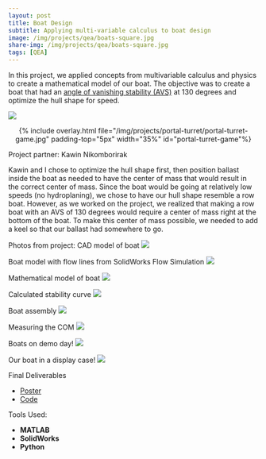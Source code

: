 ```yaml
---
layout: post
title: Boat Design
subtitle: Applying multi-variable calculus to boat design
image: /img/projects/qea/boats-square.jpg
share-img: /img/projects/qea/boats-square.jpg
tags: [QEA]
---
```


In this project, we applied concepts from multivariable calculus and physics to create a mathematical model of our boat. The objective was to create a boat that had an [angle of vanishing stability (AVS)](http://sailskills.co.uk/Stability/sailskills_stability_stability_explained_AVS.html) at 130 degrees and optimize the hull shape for speed.

![](../../img/FinishedBoat.jpg)
<center>
  {% include overlay.html
    file="/img/projects/portal-turret/portal-turret-game.jpg"
    padding-top="5px"
    width="35%"
    id="portal-turret-game"%}
</center>

Project partner: Kawin Nikomborirak

Kawin and I chose to optimize the hull shape first, then position ballast inside the boat as needed to have the center of mass that would result in the correct center of mass. Since the boat would be going at relatively low speeds (no hydroplaning), we chose to have our hull shape resemble a row boat. However, as we worked on the project, we realized that making a row boat with an AVS of 130 degrees would require a center of mass right at the bottom of the boat. To make this center of mass possible, we needed to add a keel so that our ballast had somewhere to go.

Photos from project:
CAD model of boat
![](../../img/Boat-Uncovered.PNG)

Boat model with flow lines from SolidWorks Flow Simulation
![](../../img/FlowLines.JPG)

Mathematical model of boat
![](../../img/hull-math-model.png)

Calculated stability curve
![](../../img/stability-curve.png)

Boat assembly
![](../../img/boat-frame.jpg)

Measuring the COM
![](../../img/boat-com.jpg)

Boats on demo day!
![](../../img/allboats.jpg)

Our boat in a display case!
![](../../img/displaycase.jpg)

Final Deliverables
+ [Poster](https://drive.google.com/open?id=1iEd-SI95zQ6L0sc_Lgt8aN6uIrD7Ud8T)
+ [Code](https://github.com/AmyPhung/qea-boat)

Tools Used:
- **MATLAB**
- **SolidWorks**
- **Python**
